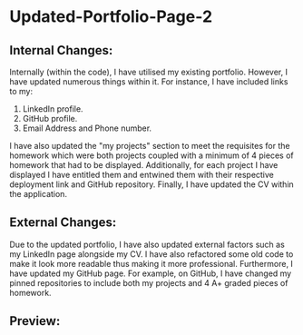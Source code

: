 # Updated-Portfolio-Page-2

## Internal Changes:

Internally (within the code), I have utilised my existing portfolio. However, I have updated numerous things within it. For instance, I have included links to my:

1. LinkedIn profile.
2. GitHub profile.
3. Email Address and Phone number.

I have also updated the "my projects" section to meet the requisites for the homework which were both projects coupled with a minimum of 4 pieces of homework that had to be displayed. Additionally, for each project I have displayed I have entitled them and entwined them with their respective deployment link and GitHub repository. Finally, I have updated the CV within the application.

## External Changes:

Due to the updated portfolio, I have also updated external factors such as my LinkedIn page alongside my CV. I have also refactored some old code to make it look more readable thus making it more professional. Furthermore, I have updated my GitHub page. For example, on GitHub, I have changed my pinned repositories to include both my projects and 4 A+ graded pieces of homework.

## Preview:
